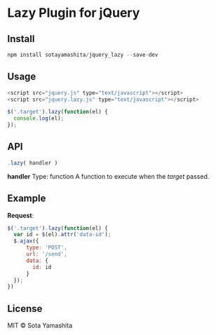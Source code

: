 # Lazy Plugin for jQuery

## Install

```javascript
npm install sotayamashita/jquery_lazy --save-dev
```


## Usage

```javascript
<script src="jquery.js" type="text/javascript"></script>
<script src="jquery.lazy.js" type="text/javascript"></script>
```

```javascript
$('.target').lazy(function(el) {
  console.log(el);
});
```

## API

```javascript
.lazy( handler )
```

**handler**
Type: function
A function to execute when the _target_ passed.


## Example

**Request**:

```javascript
$('.target').lazy(function(el) {
  var id = $(el).attr('data-id');
  $.ajax({
      type: 'POST',
      url: '/send',
      data: {
        id: id
      }
  });
})
```


## License

MIT © Sota Yamashita
